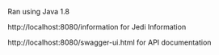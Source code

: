 Ran using Java 1.8

http://localhost:8080/information for Jedi Information

http://localhost:8080/swagger-ui.html for API documentation
